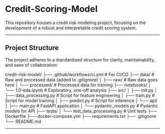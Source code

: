 # Credit-Scoring-Model

This repository houses a credit risk modeling project, focusing on the development of a robust and interpretable credit scoring system.

---

## Project Structure

The project adheres to a standardized structure for clarity, maintainability, and ease of collaboration:

credit-risk-model/
├── .github/workflows/ci.yml   # For CI/CD
├── data/                      # Raw and processed data (added to .gitignore)
│   ├── raw/                   # Raw data goes here
│   └── processed/             # Processed data for training
├── notebooks/
│   └── 1.0-eda.ipynb          # Exploratory, one-off analysis
├── src/
│   ├── init.py
│   ├── data_processing.py     # Script for feature engineering
│   ├── train.py               # Script for model training
│   ├── predict.py             # Script for inference
│   └── api/
│       ├── main.py            # FastAPI application
│       └── pydantic_models.py # Pydantic models for API
├── tests/
│   └── test_data_processing.py # Unit tests
├── Dockerfile
├── docker-compose.yml
├── requirements.txt
├── .gitignore
└── README.md

---
